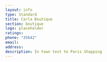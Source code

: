 ```yaml
---
layout: info
type: Standard
title: Carla Boutique
section: boutique
logo: placeholder
ratings:
phone: "35642"
email:
address:
description: In town text to Paris Shopping
---
```

